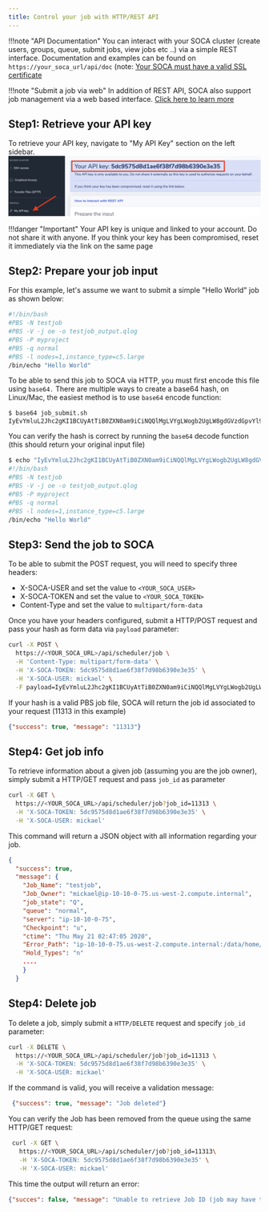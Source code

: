 ```yaml
---
title: Control your job with HTTP/REST API
---
```


!!!note "API Documentation"
    You can interact with your SOCA cluster (create users, groups, queue, submit jobs, view jobs etc ..) via a simple REST interface. Documentation and examples can be found on `https://your_soca_url/api/doc` (note: [Your SOCA must have a valid SSL certificate](../../security/update-soca-dns-ssl-certificate/)

!!!note "Submit a job via web"
    In addition of REST API, SOCA also support job management via a web based interface. [Click here to learn more](../../tutorials/submit-hpc-jobs-web-based-interface/)

## Step1: Retrieve your API key

To retrieve your API key, navigate to "My API Key" section on the left sidebar.
![](../imgs/api-1.png)

!!!danger "Important"
    Your API key is unique and linked to your account. Do not share it with anyone. If you think your key has been compromised, reset it immediately via the link on the same page

## Step2: Prepare your job input

For this example, let's assume we want to submit a simple "Hello World" job as shown below:

~~~bash
#!/bin/bash
#PBS -N testjob
#PBS -V -j oe -o testjob_output.qlog
#PBS -P myproject
#PBS -q normal
#PBS -l nodes=1,instance_type=c5.large
/bin/echo "Hello World"
~~~

To be able to send this job to SOCA via HTTP, you must first encode this file using `base64.` There are multiple ways to create a base64 hash, on Linux/Mac, the easiest method is to use `base64` encode function:

~~~console
$ base64 job_submit.sh
IyEvYmluL2Jhc2gKI1BCUyAtTiB0ZXN0am9iCiNQQlMgLVYgLWogb2UgLW8gdGVzdGpvYl9vdXRwdXQucWxvZwojUEJTIC1QIG15cHJvamVjdAojUEJTIC1xIG5vcm1hbAojUEJTIC1sIG5vZGVzPTEsaW5zdGFuY2VfdHlwZT1jNS5sYXJnZQovYmluL2VjaG8gIkhlbGxvIFdvcmxkIgo=
~~~

You can verify the hash is correct by running the `base64` decode function (this should return your original input file)

~~~bash
$ echo "IyEvYmluL2Jhc2gKI1BCUyAtTiB0ZXN0am9iCiNQQlMgLVYgLWogb2UgLW8gdGVzdGpvYl9vdXRwdXQucWxvZwojUEJTIC1QIG15cHJvamVjdAojUEJTIC1xIG5vcm1hbAojUEJTIC1sIG5vZGVzPTEsaW5zdGFuY2VfdHlwZT1jNS5sYXJnZQovYmluL2VjaG8gIkhlbGxvIFdvcmxkIgo" | base64 --decode
#!/bin/bash
#PBS -N testjob
#PBS -V -j oe -o testjob_output.qlog
#PBS -P myproject
#PBS -q normal
#PBS -l nodes=1,instance_type=c5.large
/bin/echo "Hello World"
~~~

## Step3: Send the job to SOCA

To be able to submit the POST request, you will need to specify three headers:

* X-SOCA-USER and set the value to `<YOUR_SOCA_USER>`
* X-SOCA-TOKEN and set the value to `<YOUR_SOCA_TOKEN>`
* Content-Type and set the value to `multipart/form-data`

Once you have your headers configured, submit a HTTP/POST request and pass your hash as form data via `payload` parameter:

~~~bash
curl -X POST \
  https://<YOUR_SOCA_URL>/api/scheduler/job \
  -H 'Content-Type: multipart/form-data' \
  -H 'X-SOCA-TOKEN: 5dc9575d8d1ae6f38f7d98b6390e3e35' \
  -H 'X-SOCA-USER: mickael' \
  -F payload=IyEvYmluL2Jhc2gKI1BCUyAtTiB0ZXN0am9iCiNQQlMgLVYgLWogb2UgLW8gdGVzdGpvYl9vdXRwdXQucWxvZwojUEJTIC1QIG15cHJvamVjdAojUEJTIC1xIG5vcm1hbAojUEJTIC1sIG5vZGVzPTEsaW5zdGFuY2VfdHlwZT1jNS5sYXJnZQovYmluL2VjaG8gIkhlbGxvIFdvcmxkIgo=
~~~

If your hash is a valid PBS job file, SOCA will return the job id associated to your request (11313 in this example)

~~~json
{"success": true, "message": "11313"}
~~~

## Step4: Get job info

To retrieve information about a given job (assuming you are the job owner), simply submit a HTTP/GET request and pass `job_id` as parameter

~~~bash
curl -X GET \
  https://<YOUR_SOCA_URL>/api/scheduler/job?job_id=11313 \
  -H 'X-SOCA-TOKEN: 5dc9575d8d1ae6f38f7d98b6390e3e35' \
  -H 'X-SOCA-USER: mickael'
~~~

This command will return a JSON object with all information regarding your job.

~~~json
{
  "success": true,
  "message": {
    "Job_Name": "testjob",
    "Job_Owner": "mickael@ip-10-10-0-75.us-west-2.compute.internal",
    "job_state": "Q",
    "queue": "normal",
    "server": "ip-10-10-0-75",
    "Checkpoint": "u",
    "ctime": "Thu May 21 02:47:05 2020",
    "Error_Path": "ip-10-10-0-75.us-west-2.compute.internal:/data/home/mickael/soca_job_output/testjob_pGep6UiWpK/testjob.e11313",
    "Hold_Types": "n"
    ....
    }
  }
~~~

## Step4: Delete job

To delete a job, simply submit a `HTTP/DELETE` request and specify `job_id` parameter:

~~~bash
curl -X DELETE \
  https://<YOUR_SOCA_URL>/api/scheduler/job?job_id=11313 \
  -H 'X-SOCA-TOKEN: 5dc9575d8d1ae6f38f7d98b6390e3e35' \
  -H 'X-SOCA-USER: mickael'
~~~

If the command is valid, you will receive a validation message:

~~~json
 {"success": true, "message": "Job deleted"}
~~~


 You can verify the Job has been removed from the queue using the same HTTP/GET request:

~~~bash
 curl -X GET \
   https://<YOUR_SOCA_URL>/api/scheduler/job?job_id=11313\
   -H 'X-SOCA-TOKEN: 5dc9575d8d1ae6f38f7d98b6390e3e35' \
   -H 'X-SOCA-USER: mickael'
~~~

This time the output will return an error:

~~~json
{"succes": false, "message": "Unable to retrieve Job ID (job may have terminated and is no longer in the queue)"}
~~~